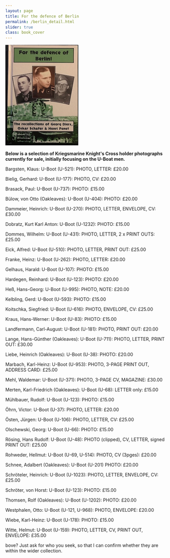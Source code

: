 ```yaml
---
layout: page
title: For the defence of Berlin
permalink: /berlin_detail.html
slider: true
class: book_cover
---
```


<img src="./assets/Berlin front cover.jpg" id="detail" class="center"/>
<p><b>Below is a selection of Kriegsmarine Knight's Cross holder photographs currently for sale, initially focusing on the U-Boat men.</b></p>
<p>Bargsten,	Klaus: U-Boot (U-521):	PHOTO, LETTER: £20.00</p>
<p>Bielig,	Gerhard: U-Boot (U-177):	PHOTO, CV: £20.00</p>
<p>Brasack,	Paul: U-Boot (U-737):	PHOTO: £15.00</p>
<p>Bülow, von	Otto (Oakleaves): U-Boot (U-404):	PHOTO: £20.00</p>
<p>Dammeier,	Heinrich: U-Boot (U-270):	PHOTO, LETTER, ENVELOPE, CV: £30.00</p>
<p>Dobratz,	Kurt Karl Anton: U-Boot (U-1232):	PHOTO: £15.00</p>
<p>Dommes,	Wilhelm: U-Boot (U-431):	PHOTO, LETTER, 2 x PRINT OUTS:	£25.00</p>
<p>Eick,	Alfred: U-Boot (U-510):	PHOTO, LETTER, PRINT OUT: £25.00</p>
<p>Franke,	Heinz: U-Boot (U-262):	PHOTO, LETTER: £20.00</p>
<p>Gelhaus,	Harald: U-Boot (U-107):	PHOTO: £15.00</p>
<p>Hardegen,	Reinhard: U-Boot (U-123):	PHOTO: £20.00</p>
<p>Heß,	Hans-Georg: U-Boot (U-995):	PHOTO, NOTE: £20.00</p>
<p>Kelbling,	Gerd: U-Boot (U-593):	PHOTO: £15.00</p>
<p>Koitschka,	Siegfried: U-Boot (U-616): PHOTO, ENVELOPE, CV: £25.00</p>
<p>Kraus,	Hans-Werner: U-Boot (U-83):	PHOTO: £15.00</p>
<p>Landfermann,	Carl-August: U-Boot (U-181):	PHOTO, PRINT OUT: £20.00</p>
<p>Lange,	Hans-Günther (Oakleaves): U-Boot (U-711):	PHOTO, LETTER, PRINT OUT: £30.00</p>
<p>Liebe,	Heinrich (Oakleaves): U-Boot (U-38):	PHOTO: £20.00</p>
<p>Marbach,	Karl-Heinz: U-Boot (U-953):	PHOTO, 3-PAGE PRINT OUT, ADDRESS CARD: £25.00</p>
<p>Mehl,	Waldemar: U-Boot (U-371):	PHOTO, 3-PAGE CV, MAGAZINE: £30.00</p>
<p>Merten,	Karl-Friedrich	(Oakleaves): U-Boot (U-68):	LETTER only: £15.00</p>
<p>Mühlbauer,	Rudolf: U-Boot (U-123):	PHOTO: £15.00</p>
<p>Öhrn,	Victor: U-Boot (U-37):	PHOTO, LETTER: £20.00</p>
<p>Östen,	Jürgen: U-Boot (U-106):	PHOTO, LETTER, CV: £25.00</p>
<p>Olschewski,	Georg: U-Boot (U-66):	PHOTO: £15.00</p>
<p>Rösing,	Hans Rudolf: U-Boot (U-48):	PHOTO (clipped), CV, LETTER, signed PRINT OUT: £25.00</p>
<p>Rohweder,	Hellmut: U-Boot (U-69, U-514):	PHOTO, CV (3pges): £20.00</p>
<p>Schnee,	Adalbert	(Oakleaves): U-Boot (U-201)	PHOTO: £20.00</p>
<p>Schröteler,	Heinrich: U-Boot (U-1023):	PHOTO, LETTER, ENVELOPE, CV: £25.00</p>
<p>Schröter, von	Horst: U-Boot (U-123):	PHOTO: £15.00</p>
<p>Thomsen,	Rolf	(Oakleaves): U-Boot (U-1202):	PHOTO: £20.00</p>
<p>Westphalen,	Otto: U-Boot (U-121, U-968):	PHOTO, ENVELOPE: £20.00</p>
<p>Wiebe,	Karl-Heinz: U-Boot (U-178):	PHOTO:	£15.00</p>
<p>Witte,	Helmut: U-Boot (U-159):	PHOTO, LETTER, CV, PRINT OUT, ENVELOPE: £35.00</p>
<p>bove? Just ask for who you seek, so that I can confirm whether they are within the wider collection.</center></b></p>
</div>
